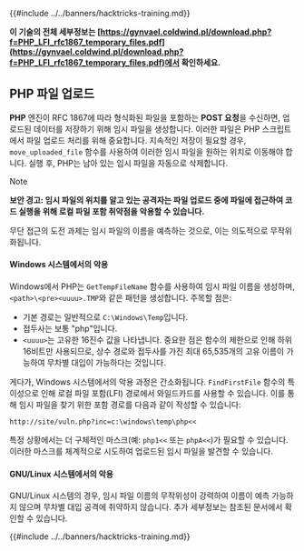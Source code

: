 {{#include ../../banners/hacktricks-training.md}}

**이 기술의 전체 세부정보는 [https://gynvael.coldwind.pl/download.php?f=PHP_LFI_rfc1867_temporary_files.pdf](https://gynvael.coldwind.pl/download.php?f=PHP_LFI_rfc1867_temporary_files.pdf)에서 확인하세요.**

## **PHP 파일 업로드**

**PHP** 엔진이 RFC 1867에 따라 형식화된 파일을 포함하는 **POST 요청**을 수신하면, 업로드된 데이터를 저장하기 위해 임시 파일을 생성합니다. 이러한 파일은 PHP 스크립트에서 파일 업로드 처리를 위해 중요합니다. 지속적인 저장이 필요할 경우, `move_uploaded_file` 함수를 사용하여 이러한 임시 파일을 원하는 위치로 이동해야 합니다. 실행 후, PHP는 남아 있는 임시 파일을 자동으로 삭제합니다.

> [!NOTE]
> **보안 경고: 임시 파일의 위치를 알고 있는 공격자는 파일 업로드 중에 파일에 접근하여 코드 실행을 위해 로컬 파일 포함 취약점을 악용할 수 있습니다.**

무단 접근의 도전 과제는 임시 파일의 이름을 예측하는 것으로, 이는 의도적으로 무작위화됩니다.

#### Windows 시스템에서의 악용

Windows에서 PHP는 `GetTempFileName` 함수를 사용하여 임시 파일 이름을 생성하며, `<path>\<pre><uuuu>.TMP`와 같은 패턴을 생성합니다. 주목할 점은:

- 기본 경로는 일반적으로 `C:\Windows\Temp`입니다.
- 접두사는 보통 "php"입니다.
- `<uuuu>`는 고유한 16진수 값을 나타냅니다. 중요한 점은 함수의 제한으로 인해 하위 16비트만 사용되므로, 상수 경로와 접두사를 가진 최대 65,535개의 고유 이름이 가능하여 무차별 대입이 가능하다는 것입니다.

게다가, Windows 시스템에서의 악용 과정은 간소화됩니다. `FindFirstFile` 함수의 특이성으로 인해 로컬 파일 포함(LFI) 경로에서 와일드카드를 사용할 수 있습니다. 이를 통해 임시 파일을 찾기 위한 포함 경로를 다음과 같이 작성할 수 있습니다:
```
http://site/vuln.php?inc=c:\windows\temp\php<<
```
특정 상황에서는 더 구체적인 마스크(예: `php1<<` 또는 `phpA<<`)가 필요할 수 있습니다. 이러한 마스크를 체계적으로 시도하여 업로드된 임시 파일을 발견할 수 있습니다.

#### GNU/Linux 시스템에서의 악용

GNU/Linux 시스템의 경우, 임시 파일 이름의 무작위성이 강력하여 이름이 예측 가능하지 않으며 무차별 대입 공격에 취약하지 않습니다. 추가 세부정보는 참조된 문서에서 확인할 수 있습니다.

{{#include ../../banners/hacktricks-training.md}}
